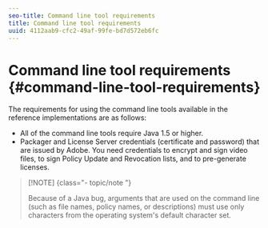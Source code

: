```yaml
---
seo-title: Command line tool requirements
title: Command line tool requirements
uuid: 4112aab9-cfc2-49af-99fe-bd7d572eb6fc
---
```


# Command line tool requirements {#command-line-tool-requirements}

The requirements for using the command line tools available in the reference implementations are as follows:

* All of the command line tools require Java 1.5 or higher. 
* Packager and License Server credentials (certificate and password) that are issued by Adobe. You need credentials to encrypt and sign video files, to sign Policy Update and Revocation lists, and to pre-generate licenses.

>[!NOTE] {class="- topic/note "}
>
>Because of a Java bug, arguments that are used on the command line (such as file names, policy names, or descriptions) must use only characters from the operating system's default character set.

